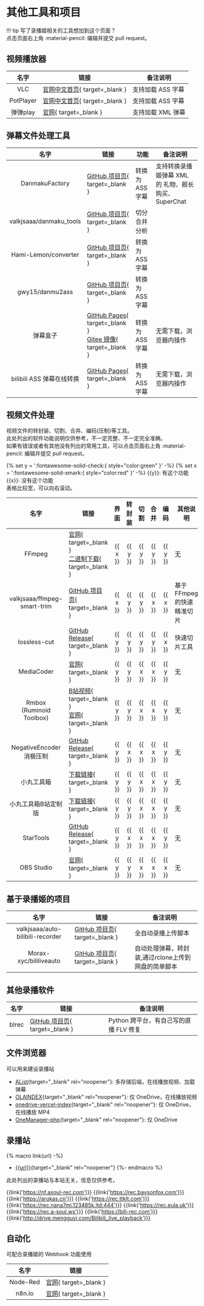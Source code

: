 # 其他工具和项目

!!! tip
    写了录播姬相关的工具想加到这个页面？  
    点击页面右上角 :material-pencil: 编辑并提交 pull request。

## 视频播放器

| 名字 | 链接 | 备注说明 |
| :--: | ---- | -------- |
| VLC | [官网中文首页](https://www.videolan.org/index.zh_CN.html){ target=_blank } | 支持加载 ASS 字幕 |
| PotPlayer | [官网中文首页](https://potplayer.daum.net/?lang=zh_CN){ target=_blank } | 支持加载 ASS 字幕 |
| 弹弹play | [官网](http://www.dandanplay.com){ target=_blank } | 支持加载 XML 弹幕 |

## 弹幕文件处理工具

| 名字 | 链接 | 功能 | 备注说明 |
| :--: | ---- | ------ | ------ |
| DanmakuFactory | [GitHub 项目页](https://github.com/hihkm/DanmakuFactory#windows){ target=_blank } | 转换为 ASS 字幕 | 支持转换录播姬弹幕 XML 的 礼物、舰长购买、SuperChat |
| valkjsaaa/danmaku_tools | [GitHub 项目页](https://github.com/valkjsaaa/danmaku_tools){ target=_blank } | 切分合并分析 |  |
| Hami-Lemon/converter | [GitHub 项目页](https://github.com/Hami-Lemon/converter){ target=_blank } | 转换为 ASS 字幕 |  |
| gwy15/danmu2ass | [GitHub 项目页](https://github.com/gwy15/danmu2ass){ target=_blank } | 转换为 ASS 字幕 |  |
| 弹幕盒子 | [GitHub Pages](https://danmubox.github.io){ target=_blank }<br>[Gitee 镜像](https://danmubox.gitee.io){ target=_blank } | 转换为 ASS 字幕 | 无需下载，浏览器内操作 |
| bilibili ASS 弹幕在线转换 | [GitHub Pages](https://tiansh.github.io/us-danmaku/bilibili/){ target=_blank } | 转换为 ASS 字幕 | 无需下载，浏览器内操作 |

## 视频文件处理

视频文件的转封装、切割、合并、编码(压制)等工具。  
此处列出的软件功能说明仅供参考，不一定完整、不一定完全准确。  
如果有错误或者有其他没有列出的常用工具，可以点击页面右上角 :material-pencil: 编辑并提交 pull request。

{% set y = ':fontawesome-solid-check:{ style="color:green" }' -%}
{% set x = ':fontawesome-solid-xmark:{ style="color:red" }' -%}
{{y}}: 有这个功能  
{{x}}: 没有这个功能  
表格比较宽，可以向右滚动。

| 名字 | 链接 | 界面 | 转封装 | 切割 | 合并 | 编码 | 其他说明 |
| :--: | --- | :--: | :---: | :--: | :--: | :--: | ------- |
| FFmpeg                         | [官网](https://ffmpeg.org){ target=_blank }<br>[二进制下载](https://github.com/BtbN/FFmpeg-Builds/releases){ target=_blank }     | {{ x }} | {{ y }} | {{ y }} | {{ y }} | {{ y }} | 无 |
| valkjsaaa/ffmpeg-smart-trim    | [GitHub 项目页](https://github.com/valkjsaaa/ffmpeg-smart-trim){ target=_blank }                                                | {{ x }} | {{ y }} | {{ y }} | {{ x }} | {{ x }} | 基于FFmpeg的快速精准切片 |
| lossless-cut                   | [GitHub Release](https://github.com/mifi/lossless-cut/releases){ target=_blank }                                                | {{ y }} | {{ y }} | {{ y }} | {{ y }} | {{ x }} | 快速切片工具 |
| MediaCoder                     | [官网](https://www.mediacoderhq.com/dlfull.htm){ target=_blank }                                                                | {{ y }} | {{ y }} | {{ x }} | {{ x }} | {{ y }} | 无 |
| Rmbox<br>(Ruminoid Toolbox)    | [B站视频](https://www.bilibili.com/video/BV1aK4y1N7Nf){ target=_blank }<br>[官网](https://ruminoid.world){ target=_blank }      | {{ y }} | {{ y }} | {{ x }} | {{ x }} | {{ y }} | 无 |
| NegativeEncoder 消极压制        | [GitHub Release](https://github.com/zyzsdy/NegativeEncoder/releases){ target=_blank }                                          | {{ y }} | {{ x }} | {{ x }} | {{ x }} | {{ y }} | 无 |
| 小丸工具箱                      | [下载链接](https://dl.hdslb.com/video-press/xiaowantoolsrev194.zip){ target=_blank }                                            | {{ y }} | {{ y }} | {{ x }} | {{ x }} | {{ y }} | 无 |
| 小丸工具箱B站定制版              | [下载链接](https://dl.hdslb.com/video-press/BiliBiliEncoder.zip){ target=_blank }                                               | {{ y }} | {{ y }} | {{ x }} | {{ x }} | {{ y }} | 无 |
| StarTools                      | [GitHub Release](https://github.com/hoshinohikari/StarTools/releases){ target=_blank }                                          | {{ y }} | {{ x }} | {{ x }} | {{ x }} | {{ y }} | 无 |
| OBS Studio                     | [官网](https://obsproject.com){ target=_blank }                                                                                 | {{ y }} | {{ y }} | {{ x }} | {{ x }} | {{ x }} | 无 |

## 基于录播姬的项目

| 名字 | 链接 | 备注说明 |
| :--: | ------------ | -------- |
| valkjsaaa/auto-bilibili-recorder | [GitHub 项目页](https://github.com/valkjsaaa/auto-bilibili-recorder){ target=_blank } | 全自动录播上传脚本 |
| Morax-xyc/bililiveauto | [GitHub 项目页](https://github.com/morax-xyc/bililiveauto){ target=_blank } | 自动处理弹幕，转封装,通过rclone上传到网盘的简单脚本 |

## 其他录播软件

| 名字 | 链接 | 备注说明 |
| :--: | ------------ | -------- |
| blrec | [GitHub 项目页](https://github.com/acgnhiki/blrec){ target=_blank } | Python 跨平台，有自己写的直播 FLV 修复 |


## 文件浏览器

可以用来建设录播站

- [AList](https://alist-doc.nn.ci/docs/intro){target="_blank" rel="noopener"}: 多存储后端，在线播放视频、加载弹幕
- [OLAINDEX](https://github.com/WangNingkai/OLAINDEX){target="_blank" rel="noopener"}: 仅 OneDrive，在线播放视频
- [onedrive-vercel-index](https://github.com/spencerwooo/onedrive-vercel-index){target="_blank" rel="noopener"}: 仅 OneDrive，在线播放 MP4
- [OneManager-php](https://github.com/qkqpttgf/OneManager-php){target="_blank" rel="noopener"}: 仅 OneDrive

## 录播站

{% macro link(url) -%}
- [{{url}}]({{url}}){target="_blank" rel="noopener"}
{%- endmacro %}

此处列出的录播站与本站无关，信息仅供参考。

{{link('https://nf.asoul-rec.com')}}
{{link('https://rec.baysonfox.com')}}
{{link('https://arukas.cn')}}
{{link('https://rec.ttklt.com')}}
{{link('https://rec.nana7mi.123485k.ltd:444')}}
{{link('https://rec.eula.uk')}}
{{link('https://rec.a-soul.ws')}}
{{link('https://bili-rec.com')}}
{{link('http://drive.mengguyi.com/Bilibili_live_playback')}}

## 自动化

可配合录播姬的 Webhook 功能使用

| 名字 | 链接 |
| :--: | ---- |
| Node-Red | [官网](https://nodered.org){ target=_blank } |
| n8n.io  | [官网](https://n8n.io){ target=_blank } |

